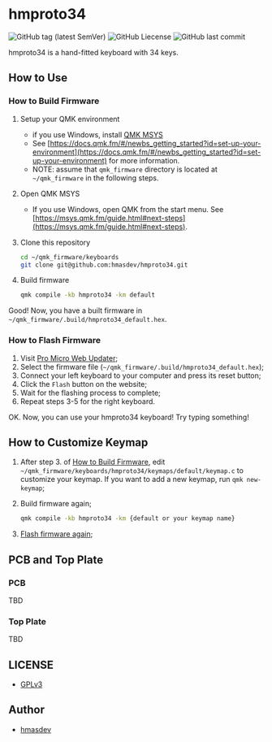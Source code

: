 # hmproto34

![GitHub tag (latest SemVer)](https://img.shields.io/github/v/tag/hmasdev/hmproto34?sort=semver)
![GitHub Liecense](https://img.shields.io/github/license/hmasdev/hmproto34)
![GitHub last commit](https://img.shields.io/github/last-commit/hmasdev/hmproto34)

hmproto34 is a hand-fitted keyboard with 34 keys.

## How to Use

### How to Build Firmware

1. Setup your QMK environment
   - if you use Windows, install [QMK MSYS](https://msys.qmk.fm/)
   - See [https://docs.qmk.fm/#/newbs_getting_started?id=set-up-your-environment](https://docs.qmk.fm/#/newbs_getting_started?id=set-up-your-environment) for more information.
   - NOTE: assume that `qmk_firmware` directory is located at `~/qmk_firmware` in the following steps.

2. Open QMK MSYS
   - If you use Windows, open QMK from the start menu. See [https://msys.qmk.fm/guide.html#next-steps](https://msys.qmk.fm/guide.html#next-steps).

3. Clone this repository

   ```sh
   cd ~/qmk_firmware/keyboards
   git clone git@github.com:hmasdev/hmproto34.git
   ```

4. Build firmware

   ```sh
   qmk compile -kb hmproto34 -km default
   ```

Good! Now, you have a built firmware in `~/qmk_firmware/.build/hmproto34_default.hex`.

### How to Flash Firmware

1. Visit [Pro Micro Web Updater](https://sekigon-gonnoc.github.io/promicro-web-updater/index.html);
2. Select the firmware file (`~/qmk_firmware/.build/hmproto34_default.hex`);
3. Connect your left keyboard to your computer and press its reset button;
4. Click the `Flash` button on the website;
5. Wait for the flashing process to complete;
6. Repeat steps 3-5 for the right keyboard.

OK. Now, you can use your hmproto34 keyboard! Try typing something!

## How to Customize Keymap

1. After step 3. of [How to Build Firmware](#how-to-build-firmware), edit `~/qmk_firmware/keyboards/hmproto34/keymaps/default/keymap.c` to customize your keymap. If you want to add a new keymap, run `qmk new-keymap`;

2. Build firmware again;

   ```sh
   qmk compile -kb hmproto34 -km {default or your keymap name}
   ```

3. [Flash firmware again](#how-to-flash-firmware);

## PCB and Top Plate

### PCB

TBD

### Top Plate

TBD

## LICENSE

- [GPLv3](./LICENSE)

## Author

- [hmasdev](https://github.com/hmasdev)
